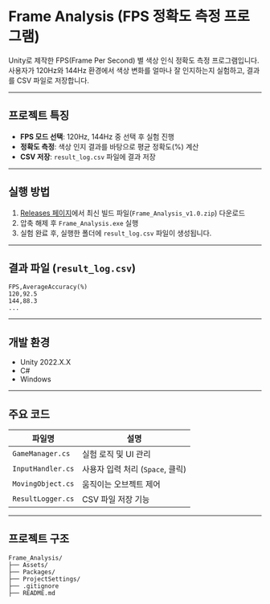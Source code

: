 # Frame Analysis (FPS 정확도 측정 프로그램)

Unity로 제작한 FPS(Frame Per Second) 별 색상 인식 정확도 측정 프로그램입니다.  
사용자가 120Hz와 144Hz 환경에서 색상 변화를 얼마나 잘 인지하는지 실험하고, 결과를 CSV 파일로 저장합니다.

---

##  프로젝트 특징

- **FPS 모드 선택**: 120Hz, 144Hz 중 선택 후 실험 진행
- **정확도 측정**: 색상 인지 결과를 바탕으로 평균 정확도(%) 계산
- **CSV 저장**: `result_log.csv` 파일에 결과 저장

---

## 실행 방법

1. [Releases 페이지](https://github.com/mnse1/Frame_Analysis/releases)에서 최신 빌드 파일(`Frame_Analysis_v1.0.zip`) 다운로드
2. 압축 해제 후 `Frame_Analysis.exe` 실행
3. 실험 완료 후, 실행한 폴더에 `result_log.csv` 파일이 생성됩니다.

---

##  결과 파일 (`result_log.csv`)
    FPS,AverageAccuracy(%)
    120,92.5
    144,88.3
    ...


---

## 개발 환경

- Unity 2022.X.X
- C#
- Windows

---

## 주요 코드

| 파일명              | 설명                           |
|-------------------|--------------------------------|
| `GameManager.cs`   | 실험 로직 및 UI 관리             |
| `InputHandler.cs`   | 사용자 입력 처리 (`Space`, 클릭)     |
| `MovingObject.cs`   | 움직이는 오브젝트 제어           |
| `ResultLogger.cs`   | CSV 파일 저장 기능              |

---

## 프로젝트 구조
    Frame_Analysis/
    ├── Assets/
    ├── Packages/
    ├── ProjectSettings/
    ├── .gitignore
    ├── README.md

